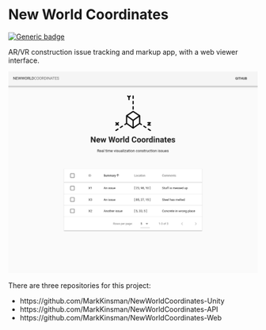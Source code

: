 # New World Coordinates

[![Generic badge](https://img.shields.io/badge/Deploy-Aws-Green.svg)](https://new-world-coordinates.mitevpi.now.sh )

AR/VR construction issue tracking and markup app, with a web viewer interface.

![basic vue](assets/ui.png)

There are three repositories for this project: <br>
<ul>
  <li>https://github.com/MarkKinsman/NewWorldCoordinates-Unity
  <li>https://github.com/MarkKinsman/NewWorldCoordinates-API
  <li>https://github.com/MarkKinsman/NewWorldCoordinates-Web
</ul>
